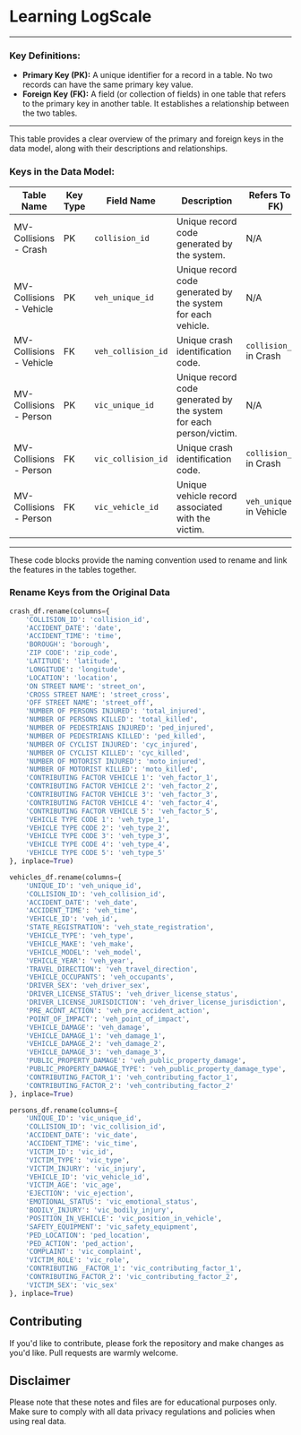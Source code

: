 # Learning LogScale

---

### Key Definitions:

- **Primary Key (PK):** A unique identifier for a record in a table. No two records can have the same primary key value.
- **Foreign Key (FK):** A field (or collection of fields) in one table that refers to the primary key in another table. It establishes a relationship between the two tables.

---

This table provides a clear overview of the primary and foreign keys in the data model, along with their descriptions and relationships.


### Keys in the Data Model:

| Table Name             | Key Type | Field Name       | Description                                           | Refers To (If FK)          |
|------------------------|----------|------------------|-------------------------------------------------------|----------------------------|
| MV-Collisions - Crash  | PK       | `collision_id`   | Unique record code generated by the system.           | N/A                        |
| MV-Collisions - Vehicle| PK       | `veh_unique_id`  | Unique record code generated by the system for each vehicle. | N/A                    |
| MV-Collisions - Vehicle| FK       | `veh_collision_id`| Unique crash identification code.                     | `collision_id` in Crash    |
| MV-Collisions - Person | PK       | `vic_unique_id`  | Unique record code generated by the system for each person/victim. | N/A          |
| MV-Collisions - Person | FK       | `vic_collision_id`| Unique crash identification code.                     | `collision_id` in Crash    |
| MV-Collisions - Person | FK       | `vic_vehicle_id` | Unique vehicle record associated with the victim.     | `veh_unique_id` in Vehicle |

---

These code blocks provide the naming convention used to rename and link the features in the tables together.

### Rename Keys from the Original Data

```python
crash_df.rename(columns={
    'COLLISION_ID': 'collision_id',
    'ACCIDENT_DATE': 'date',
    'ACCIDENT_TIME': 'time',
    'BOROUGH': 'borough',
    'ZIP CODE': 'zip_code',
    'LATITUDE': 'latitude',
    'LONGITUDE': 'longitude',
    'LOCATION': 'location',
    'ON STREET NAME': 'street_on',
    'CROSS STREET NAME': 'street_cross',
    'OFF STREET NAME': 'street_off',
    'NUMBER OF PERSONS INJURED': 'total_injured',
    'NUMBER OF PERSONS KILLED': 'total_killed',
    'NUMBER OF PEDESTRIANS INJURED': 'ped_injured',
    'NUMBER OF PEDESTRIANS KILLED': 'ped_killed',
    'NUMBER OF CYCLIST INJURED': 'cyc_injured',
    'NUMBER OF CYCLIST KILLED': 'cyc_killed',
    'NUMBER OF MOTORIST INJURED': 'moto_injured',
    'NUMBER OF MOTORIST KILLED': 'moto_killed',
    'CONTRIBUTING FACTOR VEHICLE 1': 'veh_factor_1',
    'CONTRIBUTING FACTOR VEHICLE 2': 'veh_factor_2',
    'CONTRIBUTING FACTOR VEHICLE 3': 'veh_factor_3',
    'CONTRIBUTING FACTOR VEHICLE 4': 'veh_factor_4',
    'CONTRIBUTING FACTOR VEHICLE 5': 'veh_factor_5',
    'VEHICLE TYPE CODE 1': 'veh_type_1',
    'VEHICLE TYPE CODE 2': 'veh_type_2',
    'VEHICLE TYPE CODE 3': 'veh_type_3',
    'VEHICLE TYPE CODE 4': 'veh_type_4',
    'VEHICLE TYPE CODE 5': 'veh_type_5'
}, inplace=True)
```

```python
vehicles_df.rename(columns={
    'UNIQUE_ID': 'veh_unique_id',
    'COLLISION_ID': 'veh_collision_id',
    'ACCIDENT_DATE': 'veh_date',
    'ACCIDENT_TIME': 'veh_time',
    'VEHICLE_ID': 'veh_id',
    'STATE_REGISTRATION': 'veh_state_registration',
    'VEHICLE_TYPE': 'veh_type',
    'VEHICLE_MAKE': 'veh_make',
    'VEHICLE_MODEL': 'veh_model',
    'VEHICLE_YEAR': 'veh_year',
    'TRAVEL_DIRECTION': 'veh_travel_direction',
    'VEHICLE_OCCUPANTS': 'veh_occupants',
    'DRIVER_SEX': 'veh_driver_sex',
    'DRIVER_LICENSE_STATUS': 'veh_driver_license_status',
    'DRIVER_LICENSE_JURISDICTION': 'veh_driver_license_jurisdiction',
    'PRE_ACDNT_ACTION': 'veh_pre_accident_action',
    'POINT_OF_IMPACT': 'veh_point_of_impact',
    'VEHICLE_DAMAGE': 'veh_damage',
    'VEHICLE_DAMAGE_1': 'veh_damage_1',
    'VEHICLE_DAMAGE_2': 'veh_damage_2',
    'VEHICLE_DAMAGE_3': 'veh_damage_3',
    'PUBLIC_PROPERTY_DAMAGE': 'veh_public_property_damage',
    'PUBLIC_PROPERTY_DAMAGE_TYPE': 'veh_public_property_damage_type',
    'CONTRIBUTING_FACTOR_1': 'veh_contributing_factor_1',
    'CONTRIBUTING_FACTOR_2': 'veh_contributing_factor_2'
}, inplace=True)
```

```python
persons_df.rename(columns={
    'UNIQUE_ID': 'vic_unique_id',
    'COLLISION_ID': 'vic_collision_id',
    'ACCIDENT_DATE': 'vic_date',
    'ACCIDENT_TIME': 'vic_time',
    'VICTIM_ID': 'vic_id',
    'VICTIM_TYPE': 'vic_type',
    'VICTIM_INJURY': 'vic_injury',
    'VEHICLE_ID': 'vic_vehicle_id',
    'VICTIM_AGE': 'vic_age',
    'EJECTION': 'vic_ejection',
    'EMOTIONAL_STATUS': 'vic_emotional_status',
    'BODILY_INJURY': 'vic_bodily_injury',
    'POSITION_IN_VEHICLE': 'vic_position_in_vehicle',
    'SAFETY_EQUIPMENT': 'vic_safety_equipment',
    'PED_LOCATION': 'ped_location',
    'PED_ACTION': 'ped_action',
    'COMPLAINT': 'vic_complaint',
    'VICTIM_ROLE': 'vic_role',
    'CONTRIBUTING _FACTOR_1': 'vic_contributing_factor_1',
    'CONTRIBUTING_FACTOR_2': 'vic_contributing_factor_2',
    'VICTIM_SEX': 'vic_sex'
}, inplace=True)
```

## Contributing

If you'd like to contribute, please fork the repository and make changes as you'd like. Pull requests are warmly welcome.

## Disclaimer

Please note that these notes and files are for educational purposes only. Make sure to comply with all data privacy regulations and policies when using real data.
